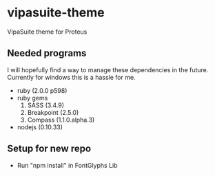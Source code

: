 vipasuite-theme
===============
VipaSuite theme for Proteus


Needed programs
-----------------
I will hopefully find a way to manage these dependencies in the future.  Currently for windows this is a hassle for me.

- ruby (2.0.0 p598)
- ruby gems
    1. SASS (3.4.9)
    2. Breakpoint (2.5.0)
    3. Compass (1.1.0.alpha.3)
- nodejs (0.10.33)


Setup for new repo
-----------------
- Run "npm install" in FontGlyphs Lib


